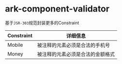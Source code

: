 # ark-component-validator

基于`JSR-303`规范封装更多的Constraint

|  Constraint   | 详细信息  |
|  ----  | ----  |
| Mobile  | 被注释的元素必须是合法的手机号 |
| Money  | 被注释的元素必须是合法的金额格式 |